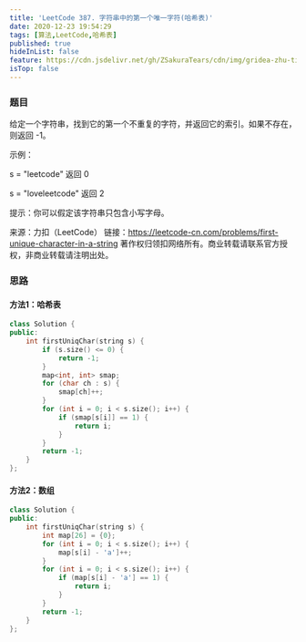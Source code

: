 ```yaml
---
title: 'LeetCode 387. 字符串中的第一个唯一字符(哈希表)'
date: 2020-12-23 19:54:29
tags: [算法,LeetCode,哈希表]
published: true
hideInList: false
feature: https://cdn.jsdelivr.net/gh/ZSakuraTears/cdn/img/gridea-zhu-ti-fog-geng-xin-ri-zhi.jpeg
isTop: false
---
```

### 题目
给定一个字符串，找到它的第一个不重复的字符，并返回它的索引。如果不存在，则返回 -1。
<!-- more -->
示例：

s = "leetcode"
返回 0

s = "loveleetcode"
返回 2
 

提示：你可以假定该字符串只包含小写字母。

来源：力扣（LeetCode）
链接：https://leetcode-cn.com/problems/first-unique-character-in-a-string
著作权归领扣网络所有。商业转载请联系官方授权，非商业转载请注明出处。

### 思路
#### 方法1：哈希表
```C++
class Solution {
public:
    int firstUniqChar(string s) {
        if (s.size() <= 0) {
            return -1;
        }
        map<int, int> smap;
        for (char ch : s) {
            smap[ch]++;
        }
        for (int i = 0; i < s.size(); i++) {
            if (smap[s[i]] == 1) {
                return i;
            }
        }
        return -1;
    }
};
```
#### 方法2：数组
```C++
class Solution {
public:
    int firstUniqChar(string s) {
        int map[26] = {0};
        for (int i = 0; i < s.size(); i++) {
            map[s[i] - 'a']++;
        }
        for (int i = 0; i < s.size(); i++) {
            if (map[s[i] - 'a'] == 1) {
                return i;
            }
        }
        return -1;
    }
};
```